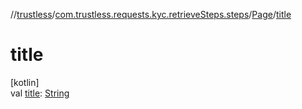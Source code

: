 //[trustless](../../../index.md)/[com.trustless.requests.kyc.retrieveSteps.steps](../index.md)/[Page](index.md)/[title](title.md)

# title

[kotlin]\
val [title](title.md): [String](https://kotlinlang.org/api/latest/jvm/stdlib/kotlin/-string/index.html)

